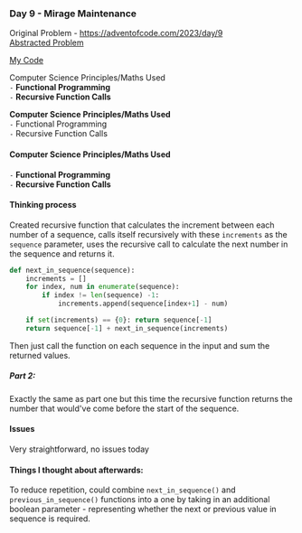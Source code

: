 ### Day 9 - Mirage Maintenance
Original Problem - https://adventofcode.com/2023/day/9  
[Abstracted Problem](/main/day-9/abstract_problem.md)

[My Code](/main/day-9/day_9.py)

Computer Science Principles/Maths Used  
`-` __Functional Programming__  
`-` __Recursive Function Calls__  

__Computer Science Principles/Maths Used__  
`-` Functional Programming  
`-` Recursive Function Calls  

#### Computer Science Principles/Maths Used  
`-` __Functional Programming__  
`-` __Recursive Function Calls__  


#### Thinking process
Created recursive function that 
calculates the increment between each number of a sequence, 
calls itself recursively with these `increments` as the `sequence` parameter, 
uses the recursive call to calculate the next number in the sequence 
and returns it.

```python
def next_in_sequence(sequence):
    increments = []
    for index, num in enumerate(sequence):
        if index != len(sequence) -1:
            increments.append(sequence[index+1] - num)

    if set(increments) == {0}: return sequence[-1]
    return sequence[-1] + next_in_sequence(increments)
```

Then just call the function on each sequence in the input and sum the returned values.


##### Part 2:
Exactly the same as part one but this time the recursive function returns the number that would've come before the start of the sequence.


#### Issues
Very straightforward, no issues today


#### Things I thought about afterwards:
To reduce repetition, could combine `next_in_sequence()` and `previous_in_sequence()` functions into a one by taking in an additional boolean parameter - representing whether the next or previous value in sequence is required.